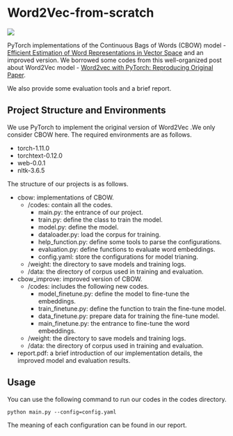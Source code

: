 # Word2Vec-from-scratch

![](https://visitor-badge.glitch.me/badge?page_id=Doslim.Word2Vec-from-scratch)

PyTorch implementations of the Continuous Bags of Words (CBOW) model  - [Efficient Estimation of Word Representations in Vector Space](https://arxiv.org/abs/1301.3781) and an improved version. We borrowed some codes from this well-organized post about Word2Vec model - [Word2vec with PyTorch: Reproducing Original Paper](https://notrocketscience.blog/word2vec-with-pytorch-implementing-original-paper/).

We also provide some evaluation tools and a brief report.

## Project Structure and Environments
We use PyTorch to implement the original version of Word2Vec .We only consider CBOW here. The required environments are as follows.
- torch-1.11.0
- torchtext-0.12.0
- web-0.0.1
- nltk-3.6.5
  
The structure of our projects is as follows.
- cbow: implementations of CBOW.
    - /codes: contain all the codes.
        - main.py: the entrance of our project.
        - train.py: define the class to train the model.
        - model.py: define the model.
        - dataloader.py: load the corpus for training.
        - help\_function.py: define some tools to parse the configurations.
        - evaluation.py: define functions to evaluate word embeddings.
        - config.yaml: store the configurations for model trianing.
    - /weight: the directory to save models and training logs.
    - /data: the directory of corpus used in training and evaluation.
- cbow\_improve: improved version of CBOW.
    - /codes: includes the following new codes.
      - model\_finetune.py: define the model to fine-tune the embeddings.
      - train\_finetune.py: define the function to train the fine-tune model.
      - data\_finetune.py: prepare data for training the fine-tune model.
      - main\_finetune.py: the entrance to fine-tune the word embeddings.
    - /weight: the directory to save models and training logs.
    - /data: the directory of corpus used in training and evaluation.
- report.pdf: a brief introduction of our implementation details, the improved model and evaluation results.

## Usage
You can use the following command to run our codes in the codes directory.
```
python main.py --config=config.yaml
```
The meaning of each configuration can be found in our report.
